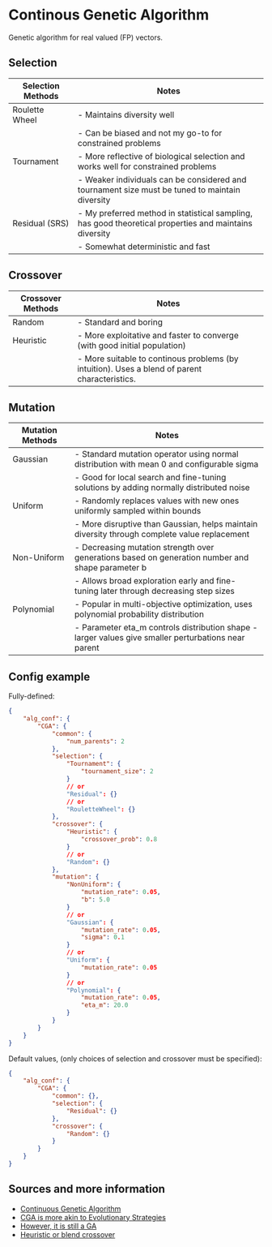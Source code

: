 # Continous Genetic Algorithm

Genetic algorithm for real valued (FP) vectors.

## Selection

| Selection Methods         | Notes                                                                                   |
|--------------------------|-----------------------------------------------------------------------------------------------|
| Roulette Wheel | - Maintains diversity well                                                                    |
|                          | - Can be biased and not my go-to for constrained problems                                     |
| Tournament     | - More reflective of biological selection and works well for constrained problems             |
|                          | - Weaker individuals can be considered and tournament size must be tuned to maintain diversity|
| Residual (SRS)       | - My preferred method in statistical sampling, has good theoretical properties and maintains diversity |
|                          | - Somewhat deterministic and fast                                                                      |

## Crossover

| Crossover Methods         | Notes                                                                                   |
|--------------------------|-----------------------------------------------------------------------------------------------|
| Random | - Standard and boring |
| Heuristic     | - More exploitative and faster to converge (with good initial population) |
|      | - More suitable to continous problems (by intuition). Uses a blend of parent characteristics. |

## Mutation
| Mutation Methods         | Notes                                                                                   |
|--------------------------|-----------------------------------------------------------------------------------------------|
| Gaussian | - Standard mutation operator using normal distribution with mean 0 and configurable sigma                |
|          | - Good for local search and fine-tuning solutions by adding normally distributed noise                  |
| Uniform  | - Randomly replaces values with new ones uniformly sampled within bounds                               |
|          | - More disruptive than Gaussian, helps maintain diversity through complete value replacement           |
| Non-Uniform | - Decreasing mutation strength over generations based on generation number and shape parameter b     |
|             | - Allows broad exploration early and fine-tuning later through decreasing step sizes                |
| Polynomial | - Popular in multi-objective optimization, uses polynomial probability distribution                   |
|            | - Parameter eta_m controls distribution shape - larger values give smaller perturbations near parent  |

## Config example

Fully-defined:

```json
{
    "alg_conf": {
        "CGA": {
            "common": {
                "num_parents": 2
            },
            "selection": {
                "Tournament": { 
                    "tournament_size": 2
                }
                // or
                "Residual": {}
                // or
                "RouletteWheel": {}
            },
            "crossover": {
                "Heuristic": {
                    "crossover_prob": 0.8
                }
                // or
                "Random": {}
            },
            "mutation": {
                "NonUniform": {
                    "mutation_rate": 0.05,
                    "b": 5.0
                }
                // or
                "Gaussian": {
                    "mutation_rate": 0.05,
                    "sigma": 0.1
                }
                // or
                "Uniform": {
                    "mutation_rate": 0.05
                }
                // or
                "Polynomial": {
                    "mutation_rate": 0.05,
                    "eta_m": 20.0
                }
            }
        }
    }
}
```

Default values, (only choices of selection and crossover must be specified):

```json
{
    "alg_conf": {
        "CGA": {
            "common": {},
            "selection": {
                "Residual": {}
            },
            "crossover": {
                "Random": {}
            }
        }
    }
}
```

## Sources and more information

- [Continuous Genetic Algorithm](https://doi.org/10.1002/0471671746.ch3)
- [CGA is more akin to Evolutionary Strategies](https://arxiv.org/abs/1703.03864)
- [However, it is still a GA](https://doi.org/10.1007/BFb0029787)
- [Heuristic or blend crossover](https://doi.org/10.1007/978-3-662-03315-9)